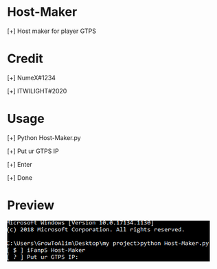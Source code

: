 # Host-Maker
[+] Host maker for player GTPS

# Credit
[+] NumeX#1234

[+] ITWILIGHT#2020

# Usage
[+] Python Host-Maker.py

[+] Put ur GTPS IP

[+] Enter

[+] Done

# Preview
![](hmaker.png)
